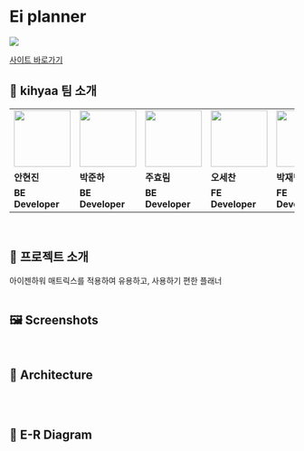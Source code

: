 # Ei planner

<a href="https://outgoing-gravity-13d.notion.site/11-f49499388b444edcb115ceb9929ee8ea?pvs=4"><img src="https://img.shields.io/badge/Project Notion-000000?style=flat&logo=Notion&logoColor=ffffff"/></a>

[사이트 바로가기](https://eiplanner.com)

## 👬 kihyaa 팀 소개

<table>
  <tr>
		<td>
        <a href="https://github.com/guswlsdl0121">
            <img src="https://avatars.githubusercontent.com/u/102999062?v=4" width="100px" />
        </a>
    </td>
    <td>    
        <a href="https://github.com/Junad-Park">
            <img src="https://avatars.githubusercontent.com/u/67590577?v=4" width="100px" />
        </a>
    </td>
    <td>
        <a href="https://github.com/Juhyorim">
            <img src="https://avatars.githubusercontent.com/u/86856676?v=4" width="100px" />
        </a>
    </td>
    <td>
        <a href="https://github.com/ledraco">
            <img src="https://avatars.githubusercontent.com/u/98178673?v=4" width="100px" />
        </a>
    </td>
    <td>
        <a href="https://github.com/0Jaemin0">
            <img src="https://avatars.githubusercontent.com/u/127086869?v=4" width="100px" />
        </a>
    </td>
    <td>
        <a href="https://github.com/Seol-JY">
            <img src="https://avatars.githubusercontent.com/u/70826982?v=4" width="100px" />
        </a>
    </td>

  </tr>
  <tr>
    <td><b>안현진</b></td>
    <td><b>박준하</b></td>
    <td><b>주효림</b></td>
    <td><b>오세찬</b></td>
    <td><b>박재민</b></td>
    <td><b>설진영</b></td>
  </tr>
  <tr>
    <td><b>BE Developer</b></td>
    <td><b>BE Developer</b></td>
    <td><b>BE Developer</b></td>
    <td><b>FE Developer</b></td>
    <td><b>FE Developer</b></td>
    <td><b>FE&BE Developer</b></td>
  </tr>
</table>

<br/>

## 📒 프로젝트 소개

아이젠하워 매트릭스를 적용하여 유용하고, 사용하기 편한 플래너
   <br/><br/>

## 🖼 Screenshots



<br/>

## 📐 Architecture



<br/>
<br/>

## 📖 E-R Diagram




